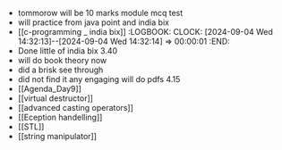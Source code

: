 - tommorow will be 10 marks module mcq test
- will practice from java point and india bix
- [[c-programming _ india bix]]
  :LOGBOOK:
  CLOCK: [2024-09-04 Wed 14:32:13]--[2024-09-04 Wed 14:32:14] =>  00:00:01
  :END:
- Done little of india bix 3.40
- will do book theory now
- did a brisk see through
- did not find it any engaging will do pdfs 4.15
- [[Agenda_Day9]]
- [[virtual destructor]]
- [[advanced casting operators]]
- [[Eception handelling]]
- [[STL]]
- [[string manipulator]]